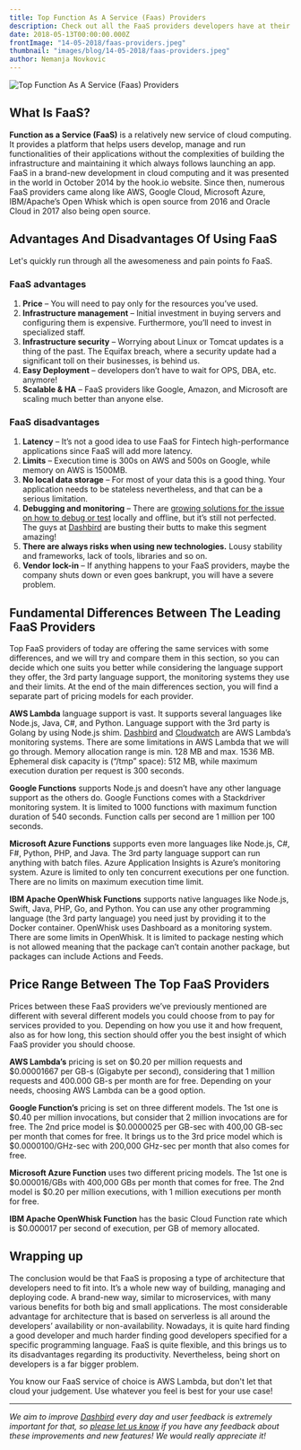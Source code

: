 ```yaml
---
title: Top Function As A Service (Faas) Providers
description: Check out all the FaaS providers developers have at their disposal when going serverless!
date: 2018-05-13T00:00:00.000Z
frontImage: "14-05-2018/faas-providers.jpeg"
thumbnail: "images/blog/14-05-2018/faas-providers.jpeg"
author: Nemanja Novkovic
---
```


![Top Function As A Service (Faas) Providers](/images/blog/14-05-2018/faas-providers.jpeg)

## What Is FaaS?

**Function as a Service (FaaS)** is a relatively new service of cloud computing. It provides a platform that helps users develop, manage and run functionalities of their applications without the complexities of building the infrastructure and maintaining it which always follows launching an app. FaaS in a brand-new development in cloud computing and it was presented in the world in October 2014 by the hook.io website. Since then, numerous FaaS providers came along like AWS, Google Cloud, Microsoft Azure, IBM/Apache’s Open Whisk which is open source from 2016 and Oracle Cloud in 2017 also being open source.

## Advantages And Disadvantages Of Using FaaS
Let's quickly run through all the awesomeness and pain points fo FaaS.

### FaaS advantages

1. **Price** – You will need to pay only for the resources you’ve used.
2. **Infrastructure management** – Initial investment in buying servers and configuring them is expensive. Furthermore, you’ll need to invest in specialized staff.
3. **Infrastructure security** – Worrying about Linux or Tomcat updates is a thing of the past. The Equifax breach, where a security update had a significant toll on their businesses, is behind us.
4. **Easy Deployment** – developers don’t have to wait for OPS, DBA, etc. anymore!
5. **Scalable & HA** – FaaS providers like Google, Amazon, and Microsoft are scaling much better than anyone else.

### FaaS disadvantages

1. **Latency** – It’s not a good idea to use FaaS for Fintech high-performance applications since FaaS will add more latency.
2. **Limits** – Execution time is 300s on AWS and 500s on Google, while memory on AWS is 1500MB.
3. **No local data storage** – For most of your data this is a good thing. Your application needs to be stateless nevertheless, and that can be a serious limitation.
4. **Debugging and monitoring** – There are [growing solutions for the issue on how to debug or test](https://dashbird.io/) locally and offline, but it’s still not perfected. The guys at [Dashbird](https://dashbird.io/) are busting their butts to make this segment amazing!
5. **There are always risks when using new technologies.** Lousy stability and frameworks, lack of tools, libraries and so on.
6. **Vendor lock-in** – If anything happens to your FaaS providers, maybe the company shuts down or even goes bankrupt, you will have a severe problem.

## Fundamental Differences Between The Leading FaaS Providers

Top FaaS providers of today are offering the same services with some differences, and we will try and compare them in this section, so you can decide which one suits you better while considering the language support they offer, the 3rd party language support, the monitoring systems they use and their limits. At the end of the main differences section, you will find a separate part of pricing models for each provider.

**AWS Lambda** language support is vast. It supports several languages like Node.js, Java, C#, and Python. Language support with the 3rd party is Golang by using Node.js shim. [Dashbird](https://dashbird.io/) and [Cloudwatch](https://aws.amazon.com/cloudwatch/) are AWS Lambda’s monitoring systems. There are some limitations in AWS Lambda that we will go through. Memory allocation range is min. 128 MB and max. 1536 MB. Ephemeral disk capacity is (“/tmp” space): 512 MB, while maximum execution duration per request is 300 seconds.

**Google Functions** supports Node.js and doesn’t have any other language support as the others do. Google Functions comes with a Stackdriver monitoring system. It is limited to 1000 functions with maximum function duration of 540 seconds. Function calls per second are 1 million per 100 seconds. 

**Microsoft Azure Functions** supports even more languages like Node.js, C#, F#, Python, PHP, and Java. The 3rd party language support can run anything with batch files. Azure Application Insights is Azure’s monitoring system. Azure is limited to only ten concurrent executions per one function. There are no limits on maximum execution time limit.

**IBM Apache OpenWhisk Functions** supports native languages like Node.js, Swift, Java, PHP, Go, and Python. You can use any other programming language (the 3rd party language) you need just by providing it to the Docker container. OpenWhisk uses Dashboard as a monitoring system. There are some limits in OpenWhisk. It is limited to package nesting which is not allowed meaning that the package can’t contain another package, but packages can include Actions and Feeds.

## Price Range Between The Top FaaS Providers

Prices between these FaaS providers we’ve previously mentioned are different with several different models you could choose from to pay for services provided to you. Depending on how you use it and how frequent, also as for how long, this section should offer you the best insight of which FaaS provider you should choose.

**AWS Lambda’s** pricing is set on $0.20 per million requests and $0.00001667 per GB-s (Gigabyte per second), considering that 1 million requests and 400.000 GB-s per month are for free. Depending on your needs, choosing AWS Lambda can be a good option.

**Google Function’s** pricing is set on three different models. The 1st one is $0.40 per million invocations, but consider that 2 million invocations are for free. The 2nd price model is $0.0000025 per GB-sec with 400,00 GB-sec per month that comes for free. It brings us to the 3rd price model which is $0.0000100/GHz-sec with 200,000 GHz-sec per month that also comes for free.

**Microsoft Azure Function** uses two different pricing models. The 1st one is $0.000016/GBs with 400,000 GBs per month that comes for free. The 2nd model is $0.20 per million executions, with 1 million executions per month for free.

**IBM Apache OpenWhisk Function** has the basic Cloud Function rate which is $0.000017 per second of execution, per GB of memory allocated.


## Wrapping up
The conclusion would be that FaaS is proposing a type of architecture that developers need to fit into. It’s a whole new way of building, managing and deploying code. A brand-new way, similar to microservices, with many various benefits for both big and small applications. The most considerable advantage for architecture that is based on serverless is all around the developers’ availability or non-availability. Nowadays, it is quite hard finding a good developer and much harder finding good developers specified for a specific programming language. FaaS is quite flexible, and this brings us to its disadvantages regarding its productivity. Nevertheless, being short on developers is a far bigger problem.

You know our FaaS service of choice is AWS Lambda, but don't let that cloud your judgement. Use whatever you feel is best for your use case!
___

_We aim to improve [Dashbird](https://dashbird.io/) every day and user feedback is extremely important for that, so [please let us know](mailto:support@dashbird.io) if you have any feedback about these improvements and new features! We would really appreciate it!_